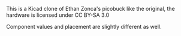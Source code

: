 This is a Kicad clone of Ethan Zonca's picobuck
like the original, the hardware is licensed under CC BY-SA 3.0

Component values and placement are slightly different as well.
